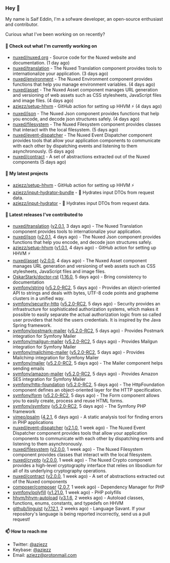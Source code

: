 ### Hey 👋

My name is Saif Eddin, I'm a sofware developer, an open-source enthusiast and contributor.

Curious what I've been working on on recently?

#### 👷 Check out what I'm currently working on

- [nuxed/nuxed.org](https://github.com/nuxed/nuxed.org) - Source code for the Nuxed website and documentation. (1 day ago)
- [nuxed/translation](https://github.com/nuxed/translation) - The Nuxed Translation component provides tools to internationalize your application.  (3 days ago)
- [nuxed/environment](https://github.com/nuxed/environment) - The Nuxed Environment component provides functions that help you manage environment variables. (4 days ago)
- [nuxed/asset](https://github.com/nuxed/asset) - The Nuxed Asset component manages URL generation and versioning of web assets such as CSS stylesheets, JavaScript files and image files.  (4 days ago)
- [azjezz/setup-hhvm](https://github.com/azjezz/setup-hhvm) - GitHub action for setting up HHVM  ⚡ (4 days ago)
- [nuxed/json](https://github.com/nuxed/json) -  The Nuxed Json component provides functions that help you encode, and decode json structures safely. (4 days ago)
- [nuxed/filesystem](https://github.com/nuxed/filesystem) - The Nuxed Filesystem component provides classes that interact with the local filesystem. (5 days ago)
- [nuxed/event-dispatcher](https://github.com/nuxed/event-dispatcher) - The Nuxed Event Dispatcher component provides tools that allow your application components to communicate with each other by dispatching events and listening to them asynchronously. (5 days ago)
- [nuxed/contract](https://github.com/nuxed/contract) - A set of abstractions extracted out of the Nuxed components (5 days ago)

#### 🌱 My latest projects

- [azjezz/setup-hhvm](https://github.com/azjezz/setup-hhvm) - GitHub action for setting up HHVM  ⚡
- [azjezz/input-hydrator-bundle](https://github.com/azjezz/input-hydrator-bundle) - 🧱 Hydrates input DTOs from request data. 
- [azjezz/input-hydrator](https://github.com/azjezz/input-hydrator) - 🧱 Hydrates input DTOs from request data.

#### 🔭 Latest releases I've contributed to

- [nuxed/translation](https://github.com/nuxed/translation) ([v2.0.1](https://github.com/nuxed/translation/releases/tag/v2.0.1), 3 days ago) - The Nuxed Translation component provides tools to internationalize your application. 
- [nuxed/json](https://github.com/nuxed/json) ([v2.0.1](https://github.com/nuxed/json/releases/tag/v2.0.1), 4 days ago) -  The Nuxed Json component provides functions that help you encode, and decode json structures safely.
- [azjezz/setup-hhvm](https://github.com/azjezz/setup-hhvm) ([v1.0.1](https://github.com/azjezz/setup-hhvm/releases/tag/v1.0.1), 4 days ago) - GitHub action for setting up HHVM  ⚡
- [nuxed/asset](https://github.com/nuxed/asset) ([v2.0.0](https://github.com/nuxed/asset/releases/tag/v2.0.0), 4 days ago) - The Nuxed Asset component manages URL generation and versioning of web assets such as CSS stylesheets, JavaScript files and image files. 
- [OskarStark/doctor-rst](https://github.com/OskarStark/doctor-rst) ([1.16.0](https://github.com/OskarStark/doctor-rst/releases/tag/1.16.0), 5 days ago) - Bring consistency to documentation
- [symfony/string](https://github.com/symfony/string) ([v5.2.0-RC2](https://github.com/symfony/string/releases/tag/v5.2.0-RC2), 5 days ago) - Provides an object-oriented API to strings and deals with bytes, UTF-8 code points and grapheme clusters in a unified way.
- [symfony/security-http](https://github.com/symfony/security-http) ([v5.2.0-RC2](https://github.com/symfony/security-http/releases/tag/v5.2.0-RC2), 5 days ago) - Security provides an infrastructure for sophisticated authorization systems, which makes it possible to easily separate the actual authorization logic from so called user providers that hold the users credentials. It is inspired by the Java Spring framework.
- [symfony/postmark-mailer](https://github.com/symfony/postmark-mailer) ([v5.2.0-RC2](https://github.com/symfony/postmark-mailer/releases/tag/v5.2.0-RC2), 5 days ago) - Provides Postmark integration for Symfony Mailer
- [symfony/mailgun-mailer](https://github.com/symfony/mailgun-mailer) ([v5.2.0-RC2](https://github.com/symfony/mailgun-mailer/releases/tag/v5.2.0-RC2), 5 days ago) - Provides Mailgun integration for Symfony Mailer
- [symfony/mailchimp-mailer](https://github.com/symfony/mailchimp-mailer) ([v5.2.0-RC2](https://github.com/symfony/mailchimp-mailer/releases/tag/v5.2.0-RC2), 5 days ago) - Provides Mailchimp integration for Symfony Mailer
- [symfony/mailer](https://github.com/symfony/mailer) ([v5.2.0-RC2](https://github.com/symfony/mailer/releases/tag/v5.2.0-RC2), 5 days ago) - The Mailer component helps sending emails
- [symfony/amazon-mailer](https://github.com/symfony/amazon-mailer) ([v5.2.0-RC2](https://github.com/symfony/amazon-mailer/releases/tag/v5.2.0-RC2), 5 days ago) - Provides Amazon SES integration for Symfony Mailer
- [symfony/http-foundation](https://github.com/symfony/http-foundation) ([v5.2.0-RC2](https://github.com/symfony/http-foundation/releases/tag/v5.2.0-RC2), 5 days ago) - The HttpFoundation component defines an object-oriented layer for the HTTP specification.
- [symfony/form](https://github.com/symfony/form) ([v5.2.0-RC2](https://github.com/symfony/form/releases/tag/v5.2.0-RC2), 5 days ago) - The Form component allows you to easily create, process and reuse HTML forms.
- [symfony/symfony](https://github.com/symfony/symfony) ([v5.2.0-RC2](https://github.com/symfony/symfony/releases/tag/v5.2.0-RC2), 5 days ago) - The Symfony PHP framework
- [vimeo/psalm](https://github.com/vimeo/psalm) ([4.2.1](https://github.com/vimeo/psalm/releases/tag/4.2.1), 6 days ago) - A static analysis tool for finding errors in PHP applications
- [nuxed/event-dispatcher](https://github.com/nuxed/event-dispatcher) ([v2.1.0](https://github.com/nuxed/event-dispatcher/releases/tag/v2.1.0), 1 week ago) - The Nuxed Event Dispatcher component provides tools that allow your application components to communicate with each other by dispatching events and listening to them asynchronously.
- [nuxed/filesystem](https://github.com/nuxed/filesystem) ([v2.0.0](https://github.com/nuxed/filesystem/releases/tag/v2.0.0), 1 week ago) - The Nuxed Filesystem component provides classes that interact with the local filesystem.
- [nuxed/crypto](https://github.com/nuxed/crypto) ([v2.0.0](https://github.com/nuxed/crypto/releases/tag/v2.0.0), 1 week ago) - The Nuxed Crypto component provides a high-level cryptography interface that relies on libsodium for all of its underlying cryptography operations.
- [nuxed/contract](https://github.com/nuxed/contract) ([v2.0.0](https://github.com/nuxed/contract/releases/tag/v2.0.0), 1 week ago) - A set of abstractions extracted out of the Nuxed components
- [composer/composer](https://github.com/composer/composer) ([2.0.7](https://github.com/composer/composer/releases/tag/2.0.7), 1 week ago) - Dependency Manager for PHP
- [symfony/polyfill](https://github.com/symfony/polyfill) ([v1.21.0](https://github.com/symfony/polyfill/releases/tag/v1.21.0), 1 week ago) - PHP polyfills
- [hhvm/hhvm-autoload](https://github.com/hhvm/hhvm-autoload) ([v3.1.6](https://github.com/hhvm/hhvm-autoload/releases/tag/v3.1.6), 2 weeks ago) - Autoload classes, functions, enums, constants, and typedefs on HHVM
- [github/linguist](https://github.com/github/linguist) ([v7.12.1](https://github.com/github/linguist/releases/tag/v7.12.1), 2 weeks ago) - Language Savant. If your repository&#39;s language is being reported incorrectly, send us a pull request!

#### 📫 How to reach me

- Twitter: [@azjezz](https://twitter.com/azjezz)
- Keybase: [@azjezz](https://keybase.io/azjezz)
- Email: [azjezz@protonmail.com](mailto://azjezz@protonmail.com)
